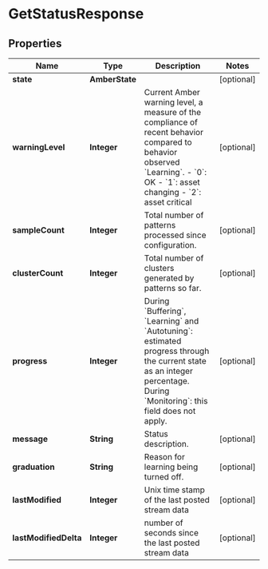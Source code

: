 

# GetStatusResponse


## Properties

| Name | Type | Description | Notes |
|------------ | ------------- | ------------- | -------------|
|**state** | **AmberState** |  |  [optional] |
|**warningLevel** | **Integer** | Current Amber warning level, a measure of the compliance of recent behavior compared to behavior observed &#x60;Learning&#x60;.  - &#x60;0&#x60;: OK - &#x60;1&#x60;: asset changing - &#x60;2&#x60;: asset critical |  [optional] |
|**sampleCount** | **Integer** | Total number of patterns processed since configuration. |  [optional] |
|**clusterCount** | **Integer** | Total number of clusters generated by patterns so far. |  [optional] |
|**progress** | **Integer** | During &#x60;Buffering&#x60;, &#x60;Learning&#x60; and &#x60;Autotuning&#x60;: estimated progress through the current state as an integer percentage.  During &#x60;Monitoring&#x60;: this field does not apply. |  [optional] |
|**message** | **String** | Status description. |  [optional] |
|**graduation** | **String** | Reason for learning being turned off. |  [optional] |
|**lastModified** | **Integer** | Unix time stamp of the last posted stream data |  [optional] |
|**lastModifiedDelta** | **Integer** | number of seconds since the last posted stream data |  [optional] |




